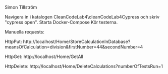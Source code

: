 Simon Tillström

Navigera in i katalogen CleanCodeLab4\cleanCodeLab4Cypress och skriv "cypress open".
Starta Docker-Compose
Kör testerna.

Manuella requests:

HttpPut: http://localhost/Home/StoreCalculationInDatabase?meansOfCalculation=division&firstNumber=44&secondNumber=4

HttpGet: http://localhost/Home/GetAll

HttpDelete: http://localhost/Home/DeleteCalculations?numberOfTestsRun=1
